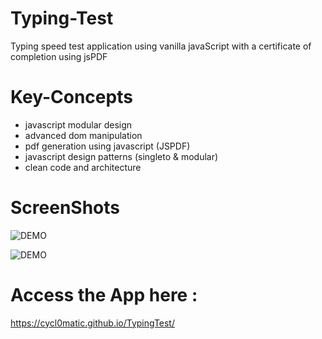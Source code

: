 # Typing-Test

Typing speed test application using vanilla javaScript with a certificate of completion using jsPDF

# Key-Concepts

- javascript modular design
- advanced dom manipulation
- pdf generation using javascript (JSPDF)
- javascript design patterns (singleto & modular)
- clean code and architecture

# ScreenShots

![DEMO](https://github.com/cycl0matic/TypingTest/blob/main/images/demo1.png)

![DEMO](https://github.com/cycl0matic/TypingTest/blob/main/images/demo2.png)

# Access the App here :
https://cycl0matic.github.io/TypingTest/
